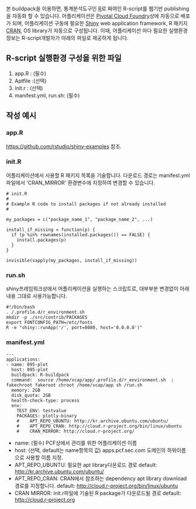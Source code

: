 본 buildpack을 이용하면,  통계분석도구인 [R](http://www.r-project.org/)로 짜여인 R-script를 웹기반 publishing을 자동화 할 수 있습니다.
어플리케이션은 [Pivotal Cloud Foundry](https://pivotal.io/platform)상에 자동으로 배포가 되며, 어플리케이션 구동에 필요한 [Shiny](https://shiny.rstudio.com/) web application framework, R 패키지 [CRAN](http://cran.r-project.org/), OS library가 자동으로 구성됩니다.
이때, 어플리케이션 마다 필요한 실행환경정보는 R-script개발자가 아래의 파일로 제공하게 됩니다.

##  R-script 실행환경 구성을 위한 파일

1. app.R : (필수)  
2. Aptfile :(선택)
3. init.r  : (선택)
4. manifest.yml, run.sh: (필수)

## 작성 예시

### app.R
https://github.com/rstudio/shiny-examples 참조.

### init.R
어플리케이션에서 사용할 R 패키지 목록을 기술합니다.  다운로드 경로는 manifest.yml파일에서 'CRAN_MIRROR' 환경변수에 지정하여 변경할 수 있습니다.

```
# init.R
#
# Example R code to install packages if not already installed
#

my_packages = c("package_name_1", "package_name_2", ...)

install_if_missing = function(p) {
  if (p %in% rownames(installed.packages()) == FALSE) {
    install.packages(p)
  }
}

invisible(sapply(my_packages, install_if_missing))
```

### run.sh
shiny프레임워크상에서 어플리케이션을 실행하는 스크립트로, 대부부분 변경없이 아래내용 그대로 사용가능합니다.

```
#!/bin/bash
. /.profile.d/r_environment.sh
mkdir -p ./src/contrib/PACKAGES
export FONTCONFIG_PATH=/etc/fonts
R -e "shiny::runApp('/', port=8080, host='0.0.0.0')"
```


### manifest.yml
```
---
applications:
- name: 095-plot
  host: 095-plot
  buildpack: R-buildpack
  command:  source /home/vcap/app/.profile.d/r_environment.sh  ;  fakechroot fakeroot chroot /home/vcap/app sh /run.sh
  memory: 2GB
  disk_quota: 2GB
  health-check-type: process
  env:
    TEST_ENV: testvalue
    PACKAGES: plotly-binary
    #    APT_REPO_UBUNTU: http://kr.archive.ubuntu.com/ubuntu/
    #    APT_REPO_CRAN: http://cloud.r-project.org/bin/linux/ubuntu 
    #    CRAN_MIRROR: http://cloud.r-project.org/
```
- name: (필수) PCF상에서 관리를 위한 어플리케이션 이름
- host: (선택, default는 name항목의 값) apps.pcf.sec.com 도메인의 하위이름으로 사용할 이름 지정.
- APT_REPO_UBUNTU: 필요한 apt library다운로드 경로 default: http://kr.archive.ubuntu.com/ubuntu/
- APT_REPO_CRAN: CRAN에서 참조하는 dependency apt library download경로를 지정합니다. default: http://cloud.r-project.org/bin/linux/ubuntu 
- CRAN MIRROR: init.r파일에 기술된 R package가 다운로드될 경로 default: http://cloud.r-project.org


